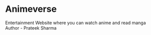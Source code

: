 # Animeverse
Entertainment Website where you can watch anime and read manga <br>
Author - Prateek Sharma
